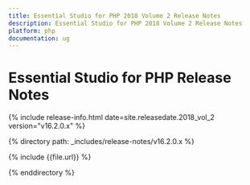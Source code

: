 ```yaml
---
title: Essential Studio for PHP 2018 Volume 2 Release Notes
description: Essential Studio for PHP 2018 Volume 2 Release Notes
platform: php
documentation: ug
---
```


# Essential Studio for PHP Release Notes

{% include release-info.html date=site.releasedate.2018_vol_2  version="v16.2.0.x" %} 

{% directory path: _includes/release-notes/v16.2.0.x %}

{% include {{file.url}} %}

{% enddirectory %}